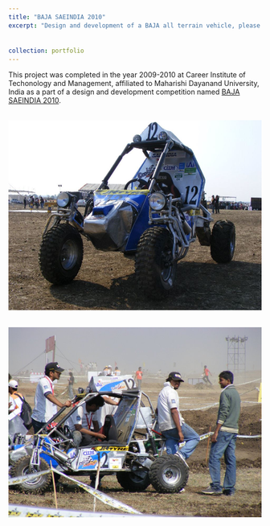 ```yaml
---
title: "BAJA SAEINDIA 2010"
excerpt: "Design and development of a BAJA all terrain vehicle, please click [here](https://kumarrt.github.io/portfolio/BAJA2010/) for more details."


collection: portfolio
---
```


This project was completed in the year 2009-2010 at Career Institute of Techonology and Management, affiliated to Maharishi Dayanand University, India as a part of a design and development competition named [BAJA SAEINDIA 2010](https://www.bajasaeindia.org/history.html).



<br/><img src='/images/BAJA ATV.jpg'>

<br/><img src='/images/BAJA ATV 2.jpg'>
